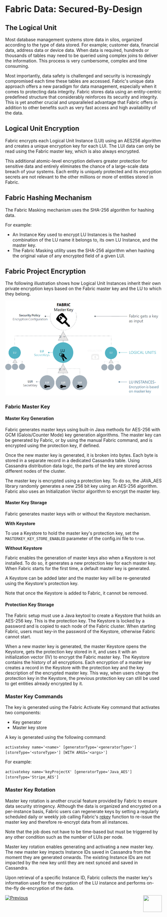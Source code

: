 # **Fabric Data: Secured-By-Design** 



## The Logical Unit 

Most database management systems store data in silos, organized according to the type of data stored. For example; customer data, financial data, address data or device data. When data is required, hundreds or thousands of tables may need to be queried using complex joins to deliver the information. This process is very cumbersome, complex and time consuming.

Most importantly, data safety is challenged and security is increasingly compromised each time these tables are accessed. Fabric's unique data approach offers a new paradigm for data management, especially when it comes to protecting data integrity. Fabric stores data using an entity-centric predefined structure that considerably reinforces its security and integrity. This is yet another crucial and unparalleled advantage that Fabric offers in addition to other benefits such as very fast access and high availability of the data. 


## Logical Unit Encryption 

Fabric encrypts each Logical Unit Instance (LUI) using an AES256 algorithm and creates a unique encryption key for each LUI. The LUI data can only be read using the Fabric master key, which is also always encrypted. 

This additional atomic-level encryption delivers greater protection for sensitive data and entirely eliminates the chance of a large-scale data breach of your systems. Each entity is uniquely protected and its encryption secrets are not relevant to the other millions or more of entities stored in Fabric.   


## Fabric Hashing Mechanism

The Fabric Masking mechanism uses the SHA-256 algorithm for hashing data. 

For example:

- An Instance Key used to encrypt LU Instances is the hashed combination of the LU name it belongs to, its own LU Instance, and the master key.
- The Fabric Masking utility uses the SHA-256 algorithm when hashing the original value of any encrypted field of a given LUI.


## Fabric Project Encryption

The following illustration shows how Logical Unit Instances inherit their own private encryption keys based on the Fabric master key and the LU to which they belong.

<img src="/articles/26_fabric_security/images/02_fabric_encryption_process.png">



### Fabric Master Key 

#### Master Key Generation

Fabric generates master keys using built-in Java methods for AES-256 with GCM (Galois/Counter Mode) key generation algorithms. 
The master key can be generated by Fabric, or by using the manual Fabric command, and is encrypted using the protection key, if defined. 

Once the new master key is generated, it is broken into bytes. Each byte is stored in a separate record in a dedicated Cassandra table. Using Cassandra distribution data logic, the parts of the key are stored across different nodes of the cluster. 

The master key is encrypted using a protection key. To do so, the JAVA_AES library randomly generates a new 256 bit key using an AES-256 algorithm. Fabric also uses an Initialization Vector algorithm to encrypt the master key.


#### Master Key Storage

Fabric generates master keys with or without the Keystore mechanism. 

**With Keystore**

To use a Keystore to hold the master key's protection key, set the ```MASTERKEY_KEY_STORE_ENABLED``` parameter of the config.ini file to ```true```.

**Without Keystore**

Fabric enables the generation of master keys also when a Keystore is not installed. To do so, it generates a new protection key for each master key. 
When Fabric starts for the first time, a default master key is generated.

A Keystore can be added later and the master key will be re-generated using the Keystore's protection key. 

Note that once the Keystore is added to Fabric, it cannot be removed.


#### Protection Key Storage

The Fabric setup must use a Java keytool to create a Keystore that holds an AES-256 key. This is the protection key.
The Keystore is locked by a password and is copied to each node of the Fabric cluster.
When starting Fabric, users must key-in the password of the Keystore, otherwise Fabric cannot start.

When a new master key is generated, the master Keystore opens the Keystore, gets the protection key stored in it, and uses it with an initialization vector (IV) to encrypt the Fabric master key. 
The Keystore contains the history of all encryptions. Each encryption of a master key creates a record in the Keystore with the protection key and the key description of the encrypted master key. This way, when users change the protection key in the Keystore, the previous protection key can still be used to get entities already encrypted by it. 



### Master Key Commands

The key is generated using the Fabric Activate Key command that activates two components:

- Key generator
- Master key store

A key is generated using the following command:

```activatekey name='<name>' [generatorType='<generatorType>'] [storeType='<storeType>'] [WITH ARGS='<args>']```

For example:

```activatekey name='keyProjectX' [generatorType='Java_AES'] [storeType='Stripe_AES']```


### Master Key Rotation

Master key rotation is another crucial feature provided by Fabric to ensure data security stringency. Although the data is organized and encrypted on a per-instance basis, Fabric users can regenerate keys by setting a regularly scheduled daily or weekly job calling Fabric's [rekey](/articles/26_fabric_security/03_fabric_LUI_encryption.md#lurekey) function to re-issue the master key and therefore re-encrypt data from all instances.

Note that the job does not have to be time-based but must be triggered by any other condition such as the number of LUIs per node.

Master key rotation enables generating and activating a new master key. The new master key impacts Instance IDs saved in Cassandra from the moment they are generated onwards. The existing Instance IDs are not impacted by the new key until they are next synced and saved in Cassandra.

Upon retrieval of a specific Instance ID, Fabric collects the master key's information used for the encryption of the LU instance and performs on-the-fly de-encryption of the data.



[![Previous](/articles/images/Previous.png)](/articles/26_fabric_security/01_fabric_security_overview.md)[<img align="right" width="60" height="54" src="/articles/images/Next.png">](/articles/26_fabric_security/03_fabric_LUI_encryption.md)
